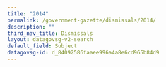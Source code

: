 ```yaml
---
title: "2014"
permalink: /government-gazette/dismissals/2014/
description: ""
third_nav_title: Dismissals
layout: datagovsg-v2-search
default_field: Subject
datagovsg-id: d_84092586faaee996a4a8e6cd965b84d9
---
```

